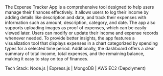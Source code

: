 The Expense Tracker App is a comprehensive tool designed to help users manage their finances effectively. It allows users to log their income by adding details like description and date, and track their expenses with information such as amount, description, category, and date. The app also supports uploading images as proof of expenses, which can be easily viewed later. Users can modify or update their income and expense records whenever needed. To provide better insights, the app features a visualization tool that displays expenses in a chart categorized by spending types for a selected time period. Additionally, the dashboard offers a clear summary of total income, total expenses, and the remaining balance, making it easy to stay on top of finances.

Tech Stack: Node.js | Express.js | MongoDB | AWS EC2 (Depolyment)
